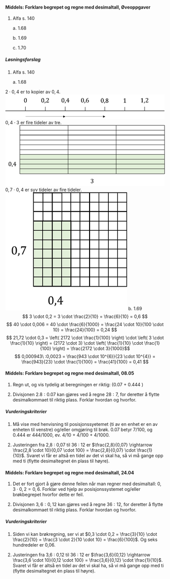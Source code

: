 #### Middels: Forklare begrepet og regne med desimaltall,  Øveoppgaver

1. Alfa s. 140

   a. 1.68

   b. 1.69

   c. 1.70

##### Løsningsforslag

1. Alfa s. 140

    a.  1.68

$2 \cdot 0,4$ er to kopier av $0,4$.
![](https://raw.githubusercontent.com/Andremartiny/MA-173/main/img/tall/image6.png)
$0,4 \cdot 3$ er fire tideler av tre.
![](https://raw.githubusercontent.com/Andremartiny/MA-173/main/img/tall/image7.png)
$0,7 \cdot 0,4$ er syv tideler av fire tideler.
![](https://raw.githubusercontent.com/Andremartiny/MA-173/main/img/tall/image8.png)
b.  1.69
$$
3 \cdot 0,2 = 3 \cdot \frac{2}{10} = \frac{6}{10} = 0,6
$$
$$
40 \cdot 0,006 = 40 \cdot \frac{6}{1000} = \frac{24 \cdot 10}{100 \cdot 10} = \frac{24}{100} = 0,24
$$
$$
21,72 \cdot 0,3 = \left( 2172 \cdot \frac{1}{100} \right) \cdot \left( 3 \cdot \frac{1}{10} \right) = (2172 \cdot 3) \cdot \left( \frac{1}{10} \cdot \frac{1}{100} \right) = \frac{2172 \cdot 3}{1000}$$
$$
0,000943\ :0,0023 = \frac{943 \cdot 10^{6}}{23 \cdot 10^{4}} = \frac{943}{23} \cdot \frac{1}{100} = \frac{41}{100} = 0,41
$$

#### Middels: Forklare begrepet og regne med desimaltall,  08.05

1. Regn ut, og vis tydelig at beregningen er riktig: \(0.07 + 0.444 \)

2. Divisjonen $2.8 : 0.07$ kan gjøres ved å regne $28 : 7$, for deretter å flytte desimalkommaet til riktig plass. Forklar hvordan og hvorfor.

##### Vurderingskriterier

1. Må vise med henvisning til posisjonssyetemet (ti av en enhet er en av enheten til venstre) og/eller omgjøring til brøk. 0.07 betyr 7/100, og 0.444 er 444/1000, ev. 4/10 + 4/100 + 4/1000. 

2. Justeringen fra 2,8 : 0,07 til 36 : 12 er $\frac{2,8}{0,07} \rightarrow \frac{2,8 \cdot 10}{0,07 \cdot 100} = \frac{2,8}{0,07} \cdot \frac{1}{10}$. Svaret vi får er altså en tidel av det vi skal ha, så vi må gange opp med ti (flytte desimaltegnet én plass til høyre).

#### Middels: Forklare begrepet og regne med desimaltall,  24.04

1. Det er fort gjort å gjøre denne feilen når man regner med desimaltall: $0,3 \cdot 0,2 = 0,6$. Forklar ved hjelp av posisjonssystemet og/eller brøkbegrepet hvorfor dette er feil.

2. Divisjonen $3,6 : 0,12$ kan gjøres ved å regne $36 : 12$, for deretter å flytte desimalkommaet til riktig plass. Forklar hvordan og hvorfor.

##### Vurderingskriterier

1. Siden vi kan brøkregning, ser vi at $0,3 \cdot 0,2 = \frac{3}{10} \cdot \frac{2}{10} = \frac{3 \cdot 2}{10 \cdot 10} = \frac{6}{100}$. Og seks hundredeler er 0,06.

2. Justeringen fra 3,6 : 0,12 til 36 : 12 er $\frac{3,6}{0,12} \rightarrow \frac{3,6 \cdot 10}{0,12 \cdot 100} = \frac{3,6}{0,12} \cdot \frac{1}{10}$. Svaret vi får er altså en tidel av det vi skal ha, så vi må gange opp med ti (flytte desimaltegnet én plass til høyre).

